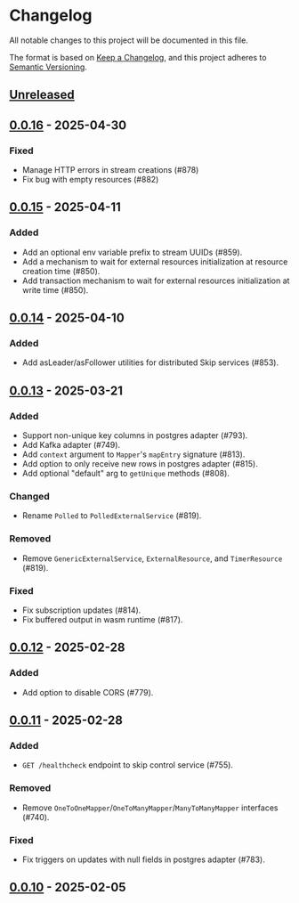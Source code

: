 # Changelog

All notable changes to this project will be documented in this file.

The format is based on [Keep a Changelog](https://keepachangelog.com/en/1.1.0/),
and this project adheres to [Semantic Versioning](https://semver.org/spec/v2.0.0.html).

## [Unreleased]

## [0.0.16] - 2025-04-30

### Fixed
- Manage HTTP errors in stream creations (#878)
- Fix bug with empty resources (#882)

## [0.0.15] - 2025-04-11

### Added
- Add an optional env variable prefix to stream UUIDs (#859).
- Add a mechanism to wait for external resources initialization at resource creation time (#850).
- Add transaction mechanism to wait for external resources initialization at write time (#850).

## [0.0.14] - 2025-04-10

### Added
- Add asLeader/asFollower utilities for distributed Skip services (#853).

## [0.0.13] - 2025-03-21

### Added
- Support non-unique key columns in postgres adapter (#793).
- Add Kafka adapter (#749).
- Add `context` argument to `Mapper`'s `mapEntry` signature (#813).
- Add option to only receive new rows in postgres adapter (#815).
- Add optional "default" arg to `getUnique` methods (#808).

### Changed
- Rename `Polled` to `PolledExternalService` (#819).

### Removed
- Remove `GenericExternalService`, `ExternalResource`, and
  `TimerResource` (#819).

### Fixed
- Fix subscription updates (#814).
- Fix buffered output in wasm runtime (#817).

## [0.0.12] - 2025-02-28

### Added
- Add option to disable CORS (#779).

## [0.0.11] - 2025-02-28

### Added
- `GET /healthcheck` endpoint to skip control service (#755).

### Removed
- Remove `OneToOneMapper`/`OneToManyMapper`/`ManyToManyMapper`
  interfaces (#740).

### Fixed
- Fix triggers on updates with null fields in postgres adapter (#783).

## [0.0.10] - 2025-02-05

[unreleased]: https://github.com/skiplabs/skip/compare/v0.0.16...HEAD
[0.0.16]: https://github.com/skiplabs/skip/compare/v0.0.15...v0.0.16
[0.0.15]: https://github.com/skiplabs/skip/compare/v0.0.14...v0.0.15
[0.0.14]: https://github.com/skiplabs/skip/compare/v0.0.13...v0.0.14
[0.0.13]: https://github.com/skiplabs/skip/compare/v0.0.12...v0.0.13
[0.0.12]: https://github.com/skiplabs/skip/compare/v0.0.11...v0.0.12
[0.0.11]: https://github.com/skiplabs/skip/compare/v0.0.10...v0.0.11
[0.0.10]: https://github.com/skiplabs/skip/releases/tag/v0.0.10

